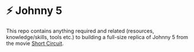 # :zap: Johnny 5

This repo contains anything required and related (resources, knowledge/skills, tools etc.) to building a full-size replica of Johnny 5 from the movie [Short Circuit](https://en.wikipedia.org/wiki/Short_Circuit_(1986_film)).
